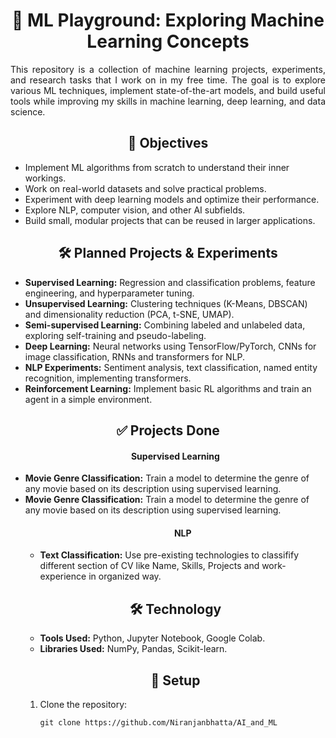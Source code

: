 <h1 align="center">🤖 ML Playground: Exploring Machine Learning Concepts</h1>

<p align="justify">
This repository is a collection of machine learning projects, experiments, and research tasks that I work on in my free time. The goal is to explore various ML techniques, implement state-of-the-art models, and build useful tools while improving my skills in machine learning, deep learning, and data science.
</p>

<h2 align="center">🎯 Objectives</h2>
<ul>
    <li>Implement ML algorithms from scratch to understand their inner workings.</li>
    <li>Work on real-world datasets and solve practical problems.</li>
    <li>Experiment with deep learning models and optimize their performance.</li>
    <li>Explore NLP, computer vision, and other AI subfields.</li>
    <li>Build small, modular projects that can be reused in larger applications.</li>
</ul>

<h2 align="center">🛠️ Planned Projects & Experiments</h2>
<ul>
    <li><b>Supervised Learning:</b> Regression and classification problems, feature engineering, and hyperparameter tuning.</li>
    <li><b>Unsupervised Learning:</b> Clustering techniques (K-Means, DBSCAN) and dimensionality reduction (PCA, t-SNE, UMAP).</li>
    <li><b>Semi-supervised Learning:</b> Combining labeled and unlabeled data, exploring self-training and pseudo-labeling.</li>
    <li><b>Deep Learning:</b> Neural networks using TensorFlow/PyTorch, CNNs for image classification, RNNs and transformers for NLP.</li>
    <li><b>NLP Experiments:</b> Sentiment analysis, text classification, named entity recognition, implementing transformers.</li>
    <li><b>Reinforcement Learning:</b> Implement basic RL algorithms and train an agent in a simple environment.</li>
</ul>

<h2 align="center">✅ Projects Done</h2>
<ul>
    <h4 align="center">Supervised Learning</h4> 
    <li><b>Movie Genre Classification:</b> Train a model to determine the genre of any movie based on its description using supervised learning.</li>
    <li><b>Movie Genre Classification:</b> Train a model to determine the genre of any movie based on its description using supervised learning.</
</ul>
<ul>
    <h4 align="center">NLP</h4> 
    <li><b>Text Classification:</b> Use pre-existing technologies to classifify different section of CV like Name, Skills, Projects and work-experience in organized way.</li>
</ul>

<h2 align="center">🛠️ Technology</h2>
<ul>
    <li><b>Tools Used:</b> Python, Jupyter Notebook, Google Colab.</li>
    <li><b>Libraries Used:</b> NumPy, Pandas, Scikit-learn.</li>
</ul>

<h2 align="center">🔧 Setup</h2>
<ol>
    <li>Clone the repository:</li>
    <pre><code>git clone https://github.com/Niranjanbhatta/AI_and_ML</code></pre>
</ol>
